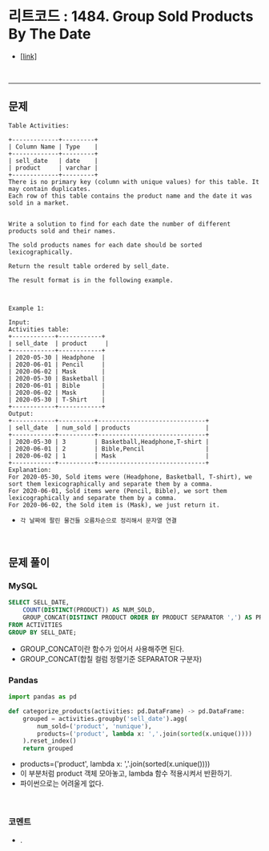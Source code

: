 리트코드 : 1484. Group Sold Products By The Date
===

* [[link]](https://leetcode.com/problems/group-sold-products-by-the-date/description/)
<br>

---

## 문제
```text
Table Activities:

+-------------+---------+
| Column Name | Type    |
+-------------+---------+
| sell_date   | date    |
| product     | varchar |
+-------------+---------+
There is no primary key (column with unique values) for this table. It may contain duplicates.
Each row of this table contains the product name and the date it was sold in a market.
 

Write a solution to find for each date the number of different products sold and their names.

The sold products names for each date should be sorted lexicographically.

Return the result table ordered by sell_date.

The result format is in the following example.

 

Example 1:

Input: 
Activities table:
+------------+------------+
| sell_date  | product     |
+------------+------------+
| 2020-05-30 | Headphone  |
| 2020-06-01 | Pencil     |
| 2020-06-02 | Mask       |
| 2020-05-30 | Basketball |
| 2020-06-01 | Bible      |
| 2020-06-02 | Mask       |
| 2020-05-30 | T-Shirt    |
+------------+------------+
Output: 
+------------+----------+------------------------------+
| sell_date  | num_sold | products                     |
+------------+----------+------------------------------+
| 2020-05-30 | 3        | Basketball,Headphone,T-shirt |
| 2020-06-01 | 2        | Bible,Pencil                 |
| 2020-06-02 | 1        | Mask                         |
+------------+----------+------------------------------+
Explanation: 
For 2020-05-30, Sold items were (Headphone, Basketball, T-shirt), we sort them lexicographically and separate them by a comma.
For 2020-06-01, Sold items were (Pencil, Bible), we sort them lexicographically and separate them by a comma.
For 2020-06-02, the Sold item is (Mask), we just return it.
```

* `각 날짜에 팔린 물건들 오름차순으로 정리해서 문자열 연결`

<br>

## 문제 풀이

### **MySQL**
```SQL
SELECT SELL_DATE,
    COUNT(DISTINCT(PRODUCT)) AS NUM_SOLD,
    GROUP_CONCAT(DISTINCT PRODUCT ORDER BY PRODUCT SEPARATOR ',') AS PRODUCTS
FROM ACTIVITIES
GROUP BY SELL_DATE;
```

* GROUP_CONCAT이란 함수가 있어서 사용해주면 된다.
* GROUP_CONCAT(합칠 컬럼 정렬기준 SEPARATOR 구분자)
  
### **Pandas**
```python
import pandas as pd

def categorize_products(activities: pd.DataFrame) -> pd.DataFrame:
    grouped = activities.groupby('sell_date').agg(
        num_sold=('product', 'nunique'),
        products=('product', lambda x: ','.join(sorted(x.unique())))
    ).reset_index()
    return grouped
```

* products=('product', lambda x: ','.join(sorted(x.unique())))
* 이 부분처럼 product 객체 모아놓고, lambda 함수 적용시켜서 반환하기.
* 파이썬으로는 어려울게 없다.
  
<br>

### **코멘트**
* .
